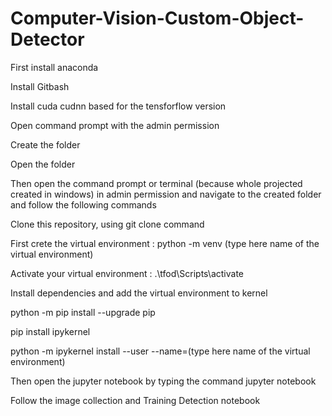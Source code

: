 # Computer-Vision-Custom-Object-Detector

First install anaconda

Install Gitbash

Install cuda cudnn based for the tensforflow version

Open command prompt with the admin permission

Create the folder

Open the folder

Then open the command prompt or terminal (because whole projected created in windows) in admin permission and navigate to the created folder and follow the following commands

Clone this repository, using git clone command

First crete the virtual environment : python -m venv (type here name of the virtual environment)

Activate your virtual environment : .\tfod\Scripts\activate

Install dependencies and add the virtual environment to kernel

python -m pip install --upgrade pip

pip install ipykernel

python -m ipykernel install --user --name=(type here name of the virtual environment)

Then open the jupyter notebook by typing the command jupyter notebook

Follow the image collection and Training Detection notebook
